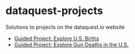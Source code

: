 # dataquest-projects
Solutions to projects on the dataquest.io website

<ul>
<li><a href="USBirths.ipynb">Guided Project: Explore U.S. Births</a></li>
<li><a href="USGunDeaths.ipynb">Guided Project: Explore Gun Deaths in the U.S.</a></li>
</ul>
